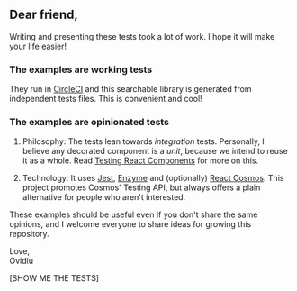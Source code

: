 ## Dear friend,

Writing and presenting these tests took a lot of work. I hope it will make your life easier!

### The examples are working tests

They run in [CircleCI](https://circleci.com/gh/skidding/react-testing-examples) and this searchable library is generated from independent tests files. This is convenient and cool!

### The examples are opinionated tests

1.  Philosophy: The tests lean towards _integration_ tests. Personally, I believe any decorated component is a _unit_, because we intend to reuse it as a whole. Read [Testing React Components](https://medium.com/@skidding/testing-react-components-30516bc6a1b3) for more on this.

2.  Technology: It uses [Jest](https://github.com/facebook/jest), [Enzyme](https://github.com/airbnb/enzyme/) and (optionally) [React Cosmos](https://github.com/react-cosmos/react-cosmos). This project promotes Cosmos' Testing API, but always offers a plain alternative for people who aren't interested.

These examples should be useful even if you don't share the same opinions, and I welcome everyone to share ideas for growing this repository.

Love,<br/>
Ovidiu

[SHOW ME THE TESTS]

